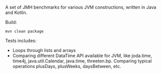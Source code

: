 A set of JMH benchmarks for various JVM constructions, written in Java and Kotlin.

Build:
```
mvn clean package
```
Tests includes:
* Loops through lists and arrays
* Comparing different DataTime API available for JVM, like joda.time, time4j, java.util.Calendar, java.time, threeten.bp. Comparing typical operations plusDays, plusWeeks, daysBetween, etc.